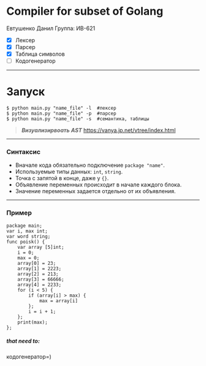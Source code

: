 
#  Compiler for subset of Golang
Евтушенко Данил 
Группа: ИВ-621
- [x] Лексер
- [x] Парсер
- [x] Таблица символов
- [ ] Кодогенератор
***
# Запуск

```
$ python main.py "name_file" -l  #лексер
$ python main.py "name_file" -p  #парсер
$ python main.py "name_file" -s  #семантика, таблицы
```
> ***Визуализирвоать AST***
> https://vanya.jp.net/vtree/index.html
***
### Синтаксис
- Вначале кода обязательно подключение `package "name"`.
- Используемые типы данных: `int`, `string`.
- Точка с запятой в конце, даже у `{}`.
- Объявление переменных происходит в начале каждого блока.
- Значение переменных задается отдельно от их объявления.
***
### Пример
```
package main;
var i, max int;
var word string;
func poisk() {
	var array [5]int;
	i = 0;
	max = 0;
	array[0] = 23;
	array[1] = 2223;
	array[2] = 213;
	array[3] = 66666;
	array[4] = 2233;
	for (i < 5) {
		if (array[i] > max) {
			max = array[i]
		};
		i = i + 1;
	};
	print(max);
};
```
##### that need to:
кодогенератор=)

